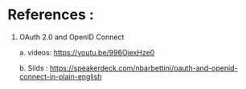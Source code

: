 # References : 
 1. OAuth 2.0 and OpenID Connect 

    a. videos: https://youtu.be/996OiexHze0
    
    b. Silds : https://speakerdeck.com/nbarbettini/oauth-and-openid-connect-in-plain-english